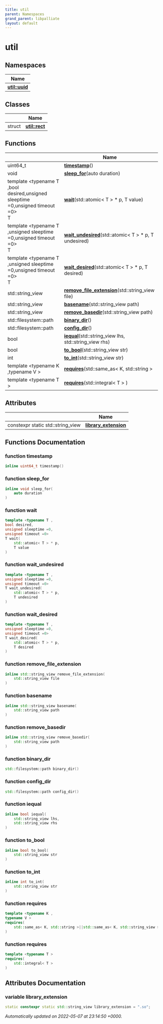 ```yaml
---
title: util
parent: Namespaces
grand_parent: libpalliate
layout: default
---
```


# util



## Namespaces

| Name           |
| -------------- |
| **[util::uuid](/libpalliate/generated/Namespaces/namespaceutil_1_1uuid)**  |

## Classes

|                | Name           |
| -------------- | -------------- |
| struct | **[util::rect](/libpalliate/generated/Classes/structutil_1_1rect)**  |

## Functions

|                | Name           |
| -------------- | -------------- |
| uint64_t | **[timestamp](/libpalliate/generated/Namespaces/namespaceutil#function-timestamp)**() |
| void | **[sleep_for](/libpalliate/generated/Namespaces/namespaceutil#function-sleep-for)**(auto duration) |
| template <typename T ,bool desired,unsigned sleeptime =0,unsigned timeout =0\> <br>T | **[wait](/libpalliate/generated/Namespaces/namespaceutil#function-wait)**(std::atomic< T > * p, T value) |
| template <typename T ,unsigned sleeptime =0,unsigned timeout =0\> <br>T | **[wait_undesired](/libpalliate/generated/Namespaces/namespaceutil#function-wait-undesired)**(std::atomic< T > * p, T undesired) |
| template <typename T ,unsigned sleeptime =0,unsigned timeout =0\> <br>T | **[wait_desired](/libpalliate/generated/Namespaces/namespaceutil#function-wait-desired)**(std::atomic< T > * p, T desired) |
| std::string_view | **[remove_file_extension](/libpalliate/generated/Namespaces/namespaceutil#function-remove-file-extension)**(std::string_view file) |
| std::string_view | **[basename](/libpalliate/generated/Namespaces/namespaceutil#function-basename)**(std::string_view path) |
| std::string_view | **[remove_basedir](/libpalliate/generated/Namespaces/namespaceutil#function-remove-basedir)**(std::string_view path) |
| std::filesystem::path | **[binary_dir](/libpalliate/generated/Namespaces/namespaceutil#function-binary-dir)**() |
| std::filesystem::path | **[config_dir](/libpalliate/generated/Namespaces/namespaceutil#function-config-dir)**() |
| bool | **[iequal](/libpalliate/generated/Namespaces/namespaceutil#function-iequal)**(std::string_view lhs, std::string_view rhs) |
| bool | **[to_bool](/libpalliate/generated/Namespaces/namespaceutil#function-to-bool)**(std::string_view str) |
| int | **[to_int](/libpalliate/generated/Namespaces/namespaceutil#function-to-int)**(std::string_view str) |
| template <typename K ,typename V \> <br>| **[requires](/libpalliate/generated/Namespaces/namespaceutil#function-requires)**(std::same_as< K, std::string >||std::same_as< K, std::string_view > ) |
| template <typename T \> <br>| **[requires](/libpalliate/generated/Namespaces/namespaceutil#function-requires)**(std::integral< T > ) |

## Attributes

|                | Name           |
| -------------- | -------------- |
| constexpr static std::string_view | **[library_extension](/libpalliate/generated/Namespaces/namespaceutil#variable-library-extension)**  |


## Functions Documentation

### function timestamp

```cpp
inline uint64_t timestamp()
```


### function sleep_for

```cpp
inline void sleep_for(
    auto duration
)
```


### function wait

```cpp
template <typename T ,
bool desired,
unsigned sleeptime =0,
unsigned timeout =0>
T wait(
    std::atomic< T > * p,
    T value
)
```


### function wait_undesired

```cpp
template <typename T ,
unsigned sleeptime =0,
unsigned timeout =0>
T wait_undesired(
    std::atomic< T > * p,
    T undesired
)
```


### function wait_desired

```cpp
template <typename T ,
unsigned sleeptime =0,
unsigned timeout =0>
T wait_desired(
    std::atomic< T > * p,
    T desired
)
```


### function remove_file_extension

```cpp
inline std::string_view remove_file_extension(
    std::string_view file
)
```


### function basename

```cpp
inline std::string_view basename(
    std::string_view path
)
```


### function remove_basedir

```cpp
inline std::string_view remove_basedir(
    std::string_view path
)
```


### function binary_dir

```cpp
std::filesystem::path binary_dir()
```


### function config_dir

```cpp
std::filesystem::path config_dir()
```


### function iequal

```cpp
inline bool iequal(
    std::string_view lhs,
    std::string_view rhs
)
```


### function to_bool

```cpp
inline bool to_bool(
    std::string_view str
)
```


### function to_int

```cpp
inline int to_int(
    std::string_view str
)
```


### function requires

```cpp
template <typename K ,
typename V >
requires(
    std::same_as< K, std::string >||std::same_as< K, std::string_view > 
)
```


### function requires

```cpp
template <typename T >
requires(
    std::integral< T > 
)
```



## Attributes Documentation

### variable library_extension

```cpp
static constexpr static std::string_view library_extension = ".so";
```






_Automatically updated on 2022-05-07 at 23:14:50 +0000._